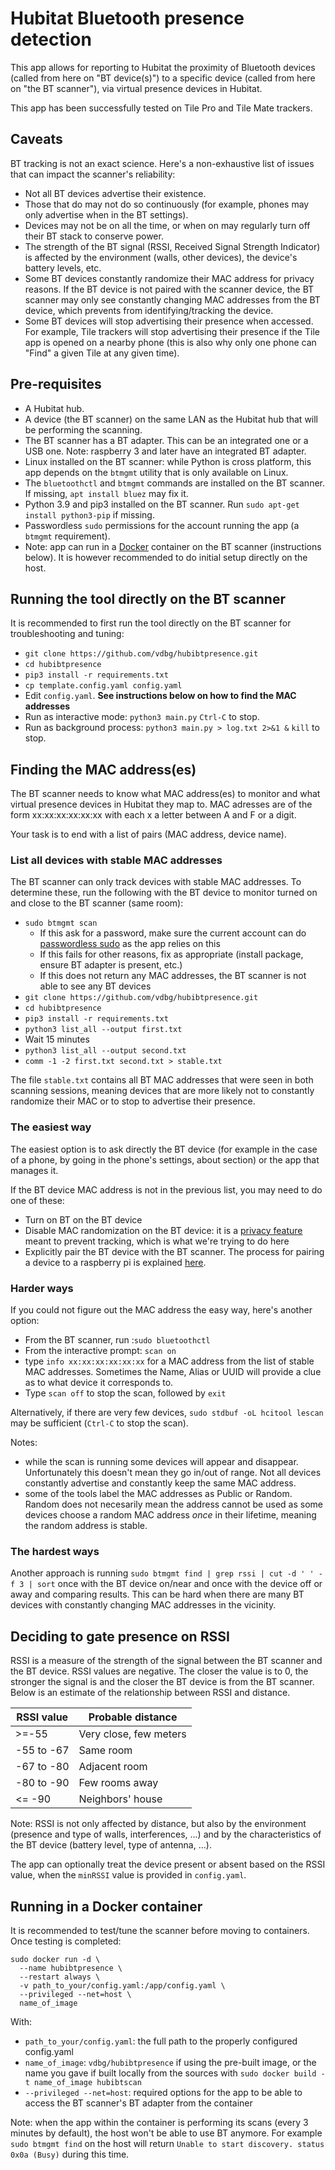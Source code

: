 # Hubitat Bluetooth presence detection

This app allows for reporting to Hubitat the proximity of Bluetooth devices (called from here on "BT device(s)") to a specific device (called from here on "the BT scanner"), via virtual presence devices in Hubitat.

This app has been successfully tested on Tile Pro and Tile Mate trackers.

## Caveats

BT tracking is not an exact science. Here's a non-exhaustive list of issues that can impact the scanner's reliability:
* Not all BT devices advertise their existence.
* Those that do may not do so continuously (for example, phones may only advertise when in the BT settings).
* Devices may not be on all the time, or when on may regularly turn off their BT stack to conserve power.
* The strength of the BT signal (RSSI, Received Signal Strength Indicator) is affected by the environment (walls, other devices), the device's battery levels, etc.
* Some BT devices constantly randomize their MAC address for privacy reasons. If the BT device is not paired with the scanner device, the BT scanner may only see constantly changing MAC addresses from the BT device, which prevents from identifying/tracking the device.
* Some BT devices will stop advertising their presence when accessed. For example, Tile trackers will stop advertising their presence if the Tile app is opened on a nearby phone (this is also why only one phone can "Find" a given Tile at any given time).

## Pre-requisites

* A Hubitat hub.
* A device (the BT scanner) on the same LAN as the Hubitat hub that will be performing the scanning.
* The BT scanner has a BT adapter. This can be an integrated one or a USB one.
  Note: raspberry 3 and later have an integrated BT adapter.
* Linux installed on the BT scanner: while Python is cross platform, this app depends on the `btmgmt` utility that is only available on Linux.
* The `bluetoothctl` and `btmgmt` commands are installed on the BT scanner. If missing, `apt install bluez` may fix it.
* Python 3.9 and pip3 installed on the BT scanner. Run `sudo apt-get install python3-pip` if missing.
* Passwordless `sudo` permissions for the account running the app (a `btmgmt` requirement).
* Note: app can run in a [Docker](https://www.docker.com/) container on the BT scanner (instructions below). It is however recommended to do initial setup directly on the host.

## Running the tool directly on the BT scanner

It is recommended to first run the tool directly on the BT scanner for troubleshooting and tuning:

* `git clone https://github.com/vdbg/hubibtpresence.git`
* `cd hubibtpresence`
* `pip3 install -r requirements.txt`
* `cp template.config.yaml config.yaml`
* Edit `config.yaml`. **See instructions below on how to find the MAC addresses**
* Run as interactive mode: `python3 main.py`
  `Ctrl-C` to stop.
* Run as background process: `python3 main.py > log.txt 2>&1 &`
  `kill` to stop.

## Finding the MAC address(es)

The BT scanner needs to know what MAC address(es) to monitor and what virtual presence devices in Hubitat they map to.
MAC adresses are of the form xx:xx:xx:xx:xx:xx with each x a letter between A and F or a digit. 

Your task is to end with a list of pairs (MAC address, device name).

### List all devices with stable MAC addresses

The BT scanner can only track devices with stable MAC addresses. To determine these, run the following with the BT device to monitor turned on and close to the BT scanner (same room):
* `sudo btmgmt scan`
  * If this ask for a password, make sure the current account can do [passwordless sudo](https://www.simplified.guide/linux/enable-passwordless-sudo) as the app relies on this
  * If this fails for other reasons, fix as appropriate (install package, ensure BT adapter is present, etc.)
  * If this does not return any MAC addresses, the BT scanner is not able to see any BT devices
* `git clone https://github.com/vdbg/hubibtpresence.git`
* `cd hubibtpresence`
* `pip3 install -r requirements.txt`
* `python3 list_all --output first.txt`
* Wait 15 minutes
* `python3 list_all --output second.txt`
* `comm -1 -2 first.txt second.txt > stable.txt`

The file `stable.txt` contains all BT MAC addresses that were seen in both scanning sessions, meaning devices that are more likely not to constantly randomize their MAC or to stop to advertise their presence.

### The easiest way

The easiest option is to ask directly the BT device (for example in the case of a phone, by going in the phone's settings, about section) or the app that manages it.

If the BT device MAC address is not in the previous list, you may need to do one of these:
* Turn on BT on the BT device
* Disable MAC randomization on the BT device: it is a [privacy feature](https://www.bluetooth.com/blog/bluetooth-technology-protecting-your-privacy/) meant to prevent tracking, which is what we're trying to do here
* Explicitly pair the BT device with the BT scanner. The process for pairing a device to a raspberry pi is explained [here](https://pimylifeup.com/raspberry-pi-bluetooth).


### Harder ways

If you could not figure out the MAC address the easy way, here's another option:

* From the BT scanner, run :`sudo bluetoothctl`
* From the interactive prompt: `scan on`
* type `info xx:xx:xx:xx:xx:xx` for a MAC address from the list of stable MAC addresses. Sometimes the Name, Alias or UUID will provide a clue as to what device it corresponds to.
* Type `scan off` to stop the scan, followed by `exit`

Alternatively, if there are very few devices, `sudo stdbuf -oL hcitool lescan` may be sufficient (`Ctrl-C` to stop the scan).

Notes:
* while the scan is running some devices will appear and disappear. Unfortunately this doesn't mean they go in/out of range. Not all devices constantly advertise and constantly keep the same MAC address.
* some of the tools label the MAC addresses as Public or Random. Random does not necesarily mean the address cannot be used as some devices choose a random MAC address *once* in their lifetime, meaning the random address is stable. 

### The hardest ways

Another approach is running `sudo btmgmt find | grep rssi | cut -d ' ' -f 3 | sort` once with the BT device on/near and once with the device off or away and comparing results. This can be hard when there are many BT devices with constantly changing MAC addresses in the vicinity.

## Deciding to gate presence on RSSI

RSSI is a measure of the strength of the signal between the BT scanner and the BT device.
RSSI values are negative. The closer the value is to 0, the stronger the signal is and the closer the BT device is from the BT scanner. Below is an estimate of the relationship between RSSI and distance. 

|RSSI value |Probable distance     |
|-----------|----------------------|
| >=-55     |Very close, few meters|
|-55 to -67 |Same room             |
|-67 to -80 |Adjacent room         |
|-80 to -90 |Few rooms away        |
| <= -90    |Neighbors' house      |

Note: RSSI is not only affected by distance, but also by the environment (presence and type of walls, interferences, ...) and by the characteristics of the BT device (battery level, type of antenna, ...).

The app can optionally treat the device present or absent based on the RSSI value, when the `minRSSI` value is provided in `config.yaml`.    

## Running in a Docker container

It is recommended to test/tune the scanner before moving to containers. Once testing is completed:


```
sudo docker run -d \
  --name hubibtpresence \
  --restart always \
  -v path_to_your/config.yaml:/app/config.yaml \
  --privileged --net=host \
  name_of_image
```

With:
* `path_to_your/config.yaml`: the full path to the properly configured config.yaml
* `name_of_image`: `vdbg/hubibtpresence` if using the pre-built image, or the name you gave if built locally from the sources with `sudo docker build -t name_of_image hubibtscan`
* `--privileged --net=host`: required options for the app to be able to access the BT scanner's BT adapter from the container

Note: when the app within the container is performing its scans (every 3 minutes by default), the host won't be able to use BT anymore. For example `sudo btmgmt find` on the host will return `Unable to start discovery. status 0x0a (Busy)` during this time.
